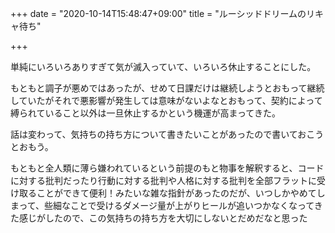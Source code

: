+++
date = "2020-10-14T15:48:47+09:00"
title = "ルーシッドドリームのリキャ待ち"

+++

単純にいろいろありすぎて気が滅入っていて、いろいろ休止することにした。

もともと調子が悪めではあったが、せめて日課だけは継続しようとおもって継続していたがそれで悪影響が発生しては意味がないよなとおもって、契約によって縛られていること以外は一旦休止するかという機運が高まってきた。

話は変わって、気持ちの持ち方について書きたいことがあったので書いておこうとおもう。

もともと全人類に薄ら嫌われているという前提のもと物事を解釈すると、コードに対する批判だったり行動に対する批判や人格に対する批判を全部フラットに受け取ることができて便利！みたいな雑な指針があったのだが、いつしかやめてしまって、些細なことで受けるダメージ量が上がりヒールが追いつかなくなってきた感じがしたので、この気持ちの持ち方を大切にしないとだめだなと思った
